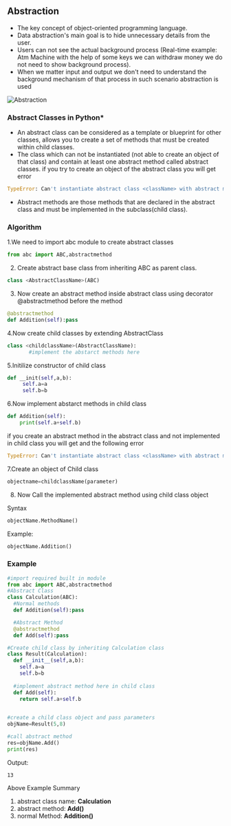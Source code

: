 ## Abstraction


- The key concept of object-oriented programming language.
- Data abstraction's main goal is to hide unnecessary details from the user.
- Users can not see the actual background process (Real-time example: Atm Machine with the help of some keys we can withdraw money we do not need to show background process).
- When we matter input and output we don't need to understand the background mechanism of that process in such scenario abstraction is used

![Abstraction](https://github.com/chavarera/PythonScript/blob/master/Class/abstractclasses.png)


### Abstract Classes in Python*
- An abstract class can be considered as a template or blueprint for other classes, allows you to create a set of methods that must be created within child classes.
- The class which can not be instantiated (not able to create an object of that class) and contain at least one abstract method called abstract classes.
if you try to create an object of the abstract class you will get error
```python
TypeError: Can't instantiate abstract class <className> with abstract methods <methodName>
```
- Abstract methods are those methods that are declared in the abstract class and must be implemented in the subclass(child class).


### Algorithm

1.We need to import abc module to create abstract classes
```python
from abc import ABC,abstractmethod
```
2. Create abstract base class from inheriting ABC as parent class.
```python
class <AbstractClassName>(ABC)
```
3. Now create an abstract method inside abstract class using decorator @abstractmethod before the method
```python
@abstractmethod
def Addition(self):pass
```
4.Now create child classes by extending AbstractClass
```python
class <childclassName>(AbstractClassName):
       #implement the abstarct methods here
```
5.Initilize constructor of child class
```python
def __init(self,a,b):
     self.a=a
     self.b=b
```    
6.Now implement abstarct methods in child class
```python
def Addition(self):
    print(self.a+self.b)
 ```
 
if you create an abstract method in the abstract class and not implemented in child class you will get  and the following error
```python
TypeError: Can't instantiate abstract class <className> with abstract methods <methodName>
```
7.Create an object of Child class 
```python
objectname=childclassName(parameter)
```
8. Now Call the implemented abstract method using child class object

Syntax
```python
objectName.MethodName()
```
Example:
```python
objectName.Addition()
```

### Example
```python
#import required built in module
from abc import ABC,abstractmethod
#Abstract Class
class Calculation(ABC):
  #Normal methods
  def Addition(self):pass

  #Abstract Method
  @abstractmethod
  def Add(self):pass

#Create child class by inheriting Calculation class
class Result(Calculation):
  def __init__(self,a,b):
    self.a=a
    self.b=b
    
  #implement abstract method here in child class
  def Add(self):
    return self.a+self.b
    

#create a child class object and pass parameters
objName=Result(5,8)

#call abstract method
res=objName.Add()
print(res)
```
Output:
```
13
```

Above Example Summary

  1. abstract class name:  **Calculation**
  2. abstract method:      **Add()**
  3. normal Method:        **Addition()**
